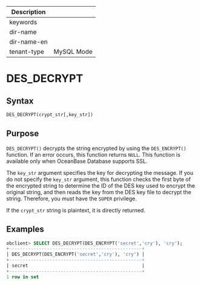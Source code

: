 | Description   |                 |
|---------------|-----------------|
| keywords      |                 |
| dir-name      |                 |
| dir-name-en   |                 |
| tenant-type   | MySQL Mode      |

# DES_DECRYPT

## Syntax

```sql
DES_DECRYPT(crypt_str[,key_str])
```

## Purpose

`DES_DECRYPT()` decrypts the string encrypted by using the `DES_ENCRYPT()` function. If an error occurs, this function returns `NULL`.
This function is available only when OceanBase Database supports SSL. 

The `key_str` argument specifies the key for decrypting the message. If you do not specify the `key_str` argument, this function checks the first byte of the encrypted string to determine the ID of the DES key used to encrypt the original string, and then reads the key from the DES key file to decrypt the string. Therefore, you must have the `SUPER` privilege. 

If the `crypt_str` string is plaintext, it is directly returned. 

## Examples

```sql
obclient> SELECT DES_DECRYPT(DES_ENCRYPT('secret','cry'), 'cry');
+-------------------------------------------------+
| DES_DECRYPT(DES_ENCRYPT('secret','cry'), 'cry') |
+-------------------------------------------------+
| secret                                          |
+-------------------------------------------------+
1 row in set
```
